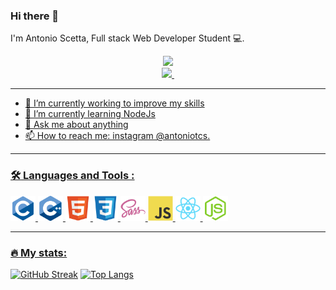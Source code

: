 ### Hi there 👋

I'm Antonio Scetta, Full stack Web Developer Student :computer:. 

<div id="header" align="center">
  <img src="https://media.giphy.com/media/M9gbBd9nbDrOTu1Mqx/giphy.gif" width="100"/>
  <div id="account">
    <a href="https://www.linkedin.com/in/antoniotcs/">
  <img src="https://img.shields.io/badge/LinkedIn-blue?logo=linkedin&logoColor=white&style=for-the-badge" width="100"/>
      <img src="https://komarev.com/ghpvc/?username=AntonioTcs&style=flat-square&color=blue" alt=""/>

 </div>
 </div>

  ---

- 🔭 I’m currently working to improve my skills
- 🌱 I’m currently learning NodeJs
- 💬 Ask me about anything
- 📫 How to reach me: instagram @antoniotcs.
  
  
 ---
  
### :hammer_and_wrench: Languages and Tools :
  <div>
    <img src="https://github.com/devicons/devicon/blob/master/icons/c/c-original.svg" width="40" height="40">
    <img src="https://github.com/devicons/devicon/blob/master/icons/cplusplus/cplusplus-original.svg" width="40" height="40">
    <img src="https://github.com/devicons/devicon/blob/master/icons/html5/html5-original.svg" width="40" height="40">
    <img src="https://github.com/devicons/devicon/blob/master/icons/css3/css3-original.svg" width="40" height="40">
    <img src="https://github.com/devicons/devicon/blob/master/icons/sass/sass-original.svg" width="40" height="40">
    <img src="https://github.com/devicons/devicon/blob/master/icons/javascript/javascript-original.svg" width="40" height="40">
    <img src="https://github.com/devicons/devicon/blob/master/icons/react/react-original.svg" width="40" height="40">
    <img src="https://github.com/devicons/devicon/blob/master/icons/nodejs/nodejs-original.svg" width="40" height="40">
  </div>

  ---
  
  ### :fire: My stats:
  [![GitHub Streak](http://github-readme-streak-stats.herokuapp.com?user=AntonioTcs&theme=dark&hide_border=true&date_format=M%20j%5B%2C%20Y%5D)](https://git.io/streak-stats)
  [![Top Langs](https://github-readme-stats.vercel.app/api/top-langs/?username=AntonioTcs&layout=compact&theme=dark)](https://github.com/anuraghazra/github-readme-stats)
 

